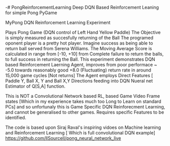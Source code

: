 -# PongReinforcementLearning
Deep DQN Based Reinforcement Leaning for simple Pong PyGame 

MyPong DQN Reinforcement Learning Experiment

Plays Pong Game (DQN control of Left Hand Yellow Paddle)
The Objective is simply measured as succesfully returning of the Ball 
The programed oponent player is a pretty hot player. Imagine success as being able to return ball served from Serena Williams.
The Moving Average Score is calculated in range from [-10, +10] from Complete failure to return the balls, to full success in returning the Ball. This experiment demonstrates DQN based Reinforcement Laerning Agent, improves from poor performace ~ -5.0 towards reasonably good +8.0 (Fluctuating) return rate in around 15,000 game cycles [Not returns] The Agent employs Direct Features [ Paddle Y, Ball X, Y and Ball X,Y Directions feeding into DQN Nueral net Estimator of Q[S,A] function. 

This is NOT a Convolutional Network based RL, based Game Video Frame states [Which in my experience takes much too Long to Learn on standard PCs] and so unfortunaly this is Game Specific DQN Reinforecment Learning, and cannot be generalised to other games. Requires specific Features to be identified. 
      
The  code is based upon Siraj Raval's inspiring vidoes on Machine learning and Reinforcement Learning [ Which is full convolutional DQN example]  https://github.com/llSourcell/pong_neural_network_live
